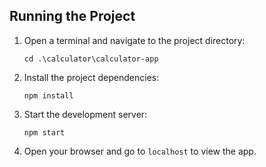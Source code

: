 ## Running the Project

1. Open a terminal and navigate to the project directory:
    ```pwsh
    cd .\calculator\calculator-app
    ```

2. Install the project dependencies:
    ```pwsh
    npm install
    ```

3. Start the development server:
    ```pwsh
    npm start
    ```

4. Open your browser and go to `localhost` to view the app.